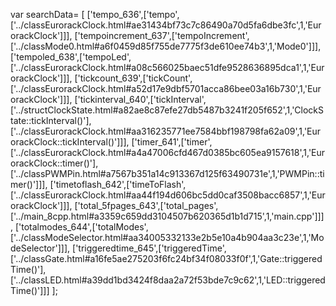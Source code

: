 var searchData= \[
\[\'tempo\_636\',\[\'tempo\',\[\'../classEurorackClock.html\#ae31434bf73c7c86490a70d5fa6dbe3fc\',1,\'EurorackClock\'\]\]\],
\[\'tempoincrement\_637\',\[\'tempoIncrement\',\[\'../classMode0.html\#a6f0459d85f755de7775f3de610ee74b3\',1,\'Mode0\'\]\]\],
\[\'tempoled\_638\',\[\'tempoLed\',\[\'../classEurorackClock.html\#a08c566025baec51dfe9528636895dca1\',1,\'EurorackClock\'\]\]\],
\[\'tickcount\_639\',\[\'tickCount\',\[\'../classEurorackClock.html\#a52d17e9dbf5701acca86bee03a16b730\',1,\'EurorackClock\'\]\]\],
\[\'tickinterval\_640\',\[\'tickInterval\',\[\'../structClockState.html\#a82ae8c87efe27db5487b3241f205f652\',1,\'ClockState::tickInterval()\'\],\[\'../classEurorackClock.html\#aa316235771ee7584bbf198798fa62a09\',1,\'EurorackClock::tickInterval()\'\]\]\],
\[\'timer\_641\',\[\'timer\',\[\'../classEurorackClock.html\#a4a47006cfd467d0385bc605ea9157618\',1,\'EurorackClock::timer()\'\],\[\'../classPWMPin.html\#a7567b351a14c913367d125f63490731e\',1,\'PWMPin::timer()\'\]\]\],
\[\'timetoflash\_642\',\[\'timeToFlash\',\[\'../classEurorackClock.html\#aa44f194d606bc5dd0caf3508bacc6857\',1,\'EurorackClock\'\]\]\],
\[\'total\_5fpages\_643\',\[\'total\_pages\',\[\'../main\_8cpp.html\#a3359c659dd3104507b620365d1b1d715\',1,\'main.cpp\'\]\]\],
\[\'totalmodes\_644\',\[\'totalModes\',\[\'../classModeSelector.html\#aa34005332133e2b5e10a4b904aa3c23e\',1,\'ModeSelector\'\]\]\],
\[\'triggeredtime\_645\',\[\'triggeredTime\',\[\'../classGate.html\#a16fe5ae275203f6fc24bf34f08033f0f\',1,\'Gate::triggeredTime()\'\],\[\'../classLED.html\#a39dd1bd3424f8daa2a72f53bde7c9c62\',1,\'LED::triggeredTime()\'\]\]\]
\];
